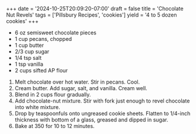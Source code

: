 +++
date = '2024-10-25T20:09:20-07:00'
draft = false
title = 'Chocolate Nut Revels'
tags = ['Pillsbury Recipes', 'cookies']
yield = '4 to 5 dozen cookies'
+++

* 6 oz semisweet chocolate pieces
* 1 cup pecans, chopped
* 1 cup butter
* 2/3 cup sugar
* 1/4 tsp salt
* 1 tsp vanilla
* 2 cups sifted AP flour

1. Melt chocolate over hot water. Stir in pecans. Cool.
2. Cream butter. Add sugar, salt, and vanilla. Cream well.
3. Blend in 2 cups flour gradually.
4. Add chocolate-nut mixture. Stir with fork just enough to revel chocolate into white mixture.
5. Drop by teaspoonfuls onto ungreased cookie sheets. Flatten to 1/4-inch thickness with bottom of a glass, greased and dipped in sugar.
6. Bake at 350 for 10 to 12 minutes.
